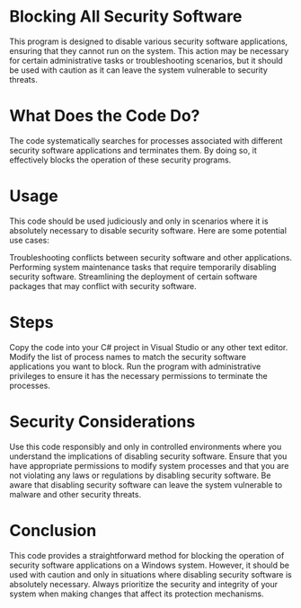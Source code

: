# Blocking All Security Software

This program is designed to disable various security software applications, ensuring that they cannot run on the system. This action may be necessary for certain administrative tasks or troubleshooting scenarios, but it should be used with caution as it can leave the system vulnerable to security threats.

# What Does the Code Do?

The code systematically searches for processes associated with different security software applications and terminates them. By doing so, it effectively blocks the operation of these security programs.

# Usage

This code should be used judiciously and only in scenarios where it is absolutely necessary to disable security software. Here are some potential use cases:

Troubleshooting conflicts between security software and other applications.
Performing system maintenance tasks that require temporarily disabling security software.
Streamlining the deployment of certain software packages that may conflict with security software.

# Steps

Copy the code into your C# project in Visual Studio or any other text editor.
Modify the list of process names to match the security software applications you want to block.
Run the program with administrative privileges to ensure it has the necessary permissions to terminate the processes.

# Security Considerations

Use this code responsibly and only in controlled environments where you understand the implications of disabling security software.
Ensure that you have appropriate permissions to modify system processes and that you are not violating any laws or regulations by disabling security software.
Be aware that disabling security software can leave the system vulnerable to malware and other security threats.

# Conclusion

This code provides a straightforward method for blocking the operation of security software applications on a Windows system. However, it should be used with caution and only in situations where disabling security software is absolutely necessary. Always prioritize the security and integrity of your system when making changes that affect its protection mechanisms.

